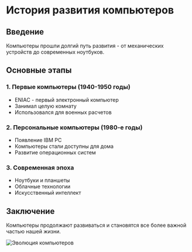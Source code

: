 # История развития компьютеров

## Введение
Компьютеры прошли долгий путь развития - от механических устройств до современных ноутбуков.

## Основные этапы

### 1. Первые компьютеры (1940-1950 годы)
- ENIAC - первый электронный компьютер
- Занимал целую комнату
- Использовался для военных расчетов

### 2. Персональные компьютеры (1980-е годы)
- Появление IBM PC
- Компьютеры стали доступны для дома
- Развитие операционных систем

### 3. Современная эпоха
- Ноутбуки и планшеты
- Облачные технологии
- Искусственный интеллект

## Заключение
Компьютеры продолжают развиваться и становятся все более важной частью нашей жизни.

![Эволюция компьютеров](images/computer-evolution.jpg)

